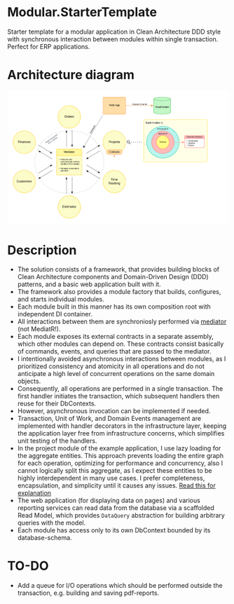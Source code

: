 # Modular.StarterTemplate
Starter template for a modular application in Clean Architecture DDD style with synchronous interaction between modules within single transaction. Perfect for ERP applications.

# Architecture diagram
![](docs/architecture.png)

# Description
* The solution consists of a framework, that provides building blocks of Clean Architecture components and Domain-Driven Design (DDD) patterns, and a basic web application built with it.
* The framework also provides a module factory that builds, configures, and starts individual modules.
* Each module built in this manner has its own composition root with independent DI container.
* All interactions between them are synchroniosly performed via [mediator](https://refactoring.guru/design-patterns/mediator) (not MediatR!).
* Each module exposes its external contracts in a separate assembly, which other modules can depend on. These contracts consist basically of commands, events, and queries that are passed to the mediator.
* I intentionally avoided asynchronous interactions between modules, as I prioritized consistency and atomicity in all operations and do not anticipate a high level of concurrent operations on the same domain objects.
* Consequently, all operations are performed in a single transaction. The first handler initiates the transaction, which subsequent handlers then reuse for their DbContexts.
* However, asynchronous invocation can be implemented if needed.
* Transaction, Unit of Work, and Domain Events management are implemented with handler decorators in the infrastructure layer, keeping the application layer free from infrastructure concerns, which simplifies unit testing of the handlers.
* In the project module of the example application, I use lazy loading for the aggregate entities. This approach prevents loading the entire graph for each operation, optimizing for performance and concurrency, also I cannot logically split this aggregate, as I expect these entities to be highly interdependent in many use cases. I prefer completeness, encapsulation, and simplicity until it causes any issues. [Read this for explanation](https://enterprisecraftsmanship.com/posts/domain-model-purity-lazy-loading/)
* The web application (for displaying data on pages) and various reporting services can read data from the database via a scaffolded Read Model, which provides `DataQuery` abstraction for building arbitrary queries with the model.
* Each module has access only to its own DbContext bounded by its database-schema.

# TO-DO
* Add a queue for I/O operations which should be performed outside the transaction, e.g. building and saving pdf-reports.
